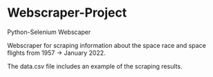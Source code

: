 # Webscraper-Project
Python-Selenium Webscaper

Webscraper for scraping information about the space race and space flights from 1957 -> January 2022.

The data.csv file includes an example of the scraping results.
